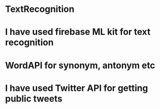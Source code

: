# TextRecognition
# I have used firebase ML kit for text recognition
# WordAPI for synonym, antonym etc
# I have used Twitter API for getting public tweets
